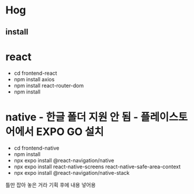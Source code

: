 # Hog
## install
# react
- cd frontend-react
- npm install axios
- npm install react-router-dom
- npm install
# native - 한글 폴더 지원 안 됨 - 플레이스토어에서 EXPO GO 설치
- cd frontend-native
- npm install
- npx expo install @react-navigation/native
- npx expo install react-native-screens react-native-safe-area-context
- npx expo install @react-navigation/native-stack

틀만 잡아 놓은 거라 기획 후에 내용 넣어용